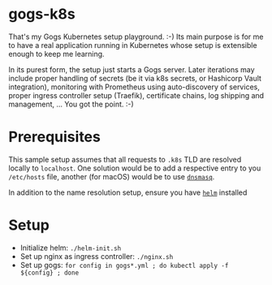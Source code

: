 # gogs-k8s

That's my Gogs Kubernetes setup playground. :-)
Its main purpose is for me to have a real application running in Kubernetes whose setup is extensible enough to keep me learning.

In its purest form, the setup just starts a Gogs server.
Later iterations may include proper handling of secrets (be it via k8s secrets, or Hashicorp Vault integration), monitoring with Prometheus using auto-discovery of services, proper ingress controller setup (Traefik), certificate chains, log shipping and management, ... You got the point. :-)

# Prerequisites

This sample setup assumes that all requests to `.k8s` TLD are resolved locally to `localhost`.
One solution would be to add a respective entry to you `/etc/hosts` file, another (for macOS) would be to use [`dnsmasq`](https://www.stevenrombauts.be/2018/01/use-dnsmasq-instead-of-etc-hosts/).

In addition to the name resolution setup, ensure you have [`helm`](https://helm.sh) installed

# Setup

- Initialize helm: `./helm-init.sh`
- Set up nginx as ingress controller: `./nginx.sh`
- Set up gogs: `for config in gogs*.yml ; do kubectl apply -f ${config} ; done`
